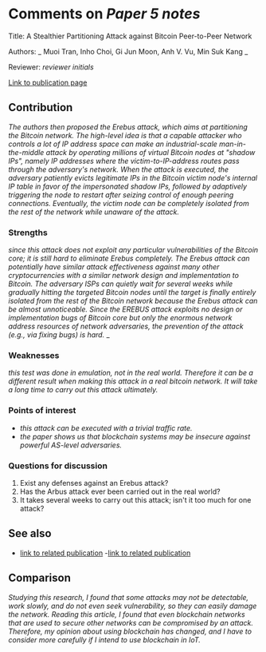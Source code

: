 # Comments on _Paper 5 notes_

Title:    A Stealthier Partitioning Attack against Bitcoin Peer-to-Peer Network


Authors:  _ Muoi Tran, Inho Choi, Gi Jun Moon, Anh V. Vu, Min Suk Kang _

Reviewer: _reviewer initials_

[Link to publication page](https://ieeexplore.ieee.org/document/9152616)

## Contribution

_The authors then proposed the Erebus attack, which aims at partitioning the Bitcoin network. The high-level idea is that a capable attacker who controls a lot of IP address space can make an industrial-scale man-in-the-middle attack by operating millions of virtual Bitcoin nodes at "shadow IPs", namely IP addresses where the victim-to-IP-address routes pass through the adversary's network. When the attack is executed, the adversary patiently evicts legitimate IPs in the Bitcoin victim node's internal IP table in favor of the impersonated shadow IPs, followed by adaptively triggering the node to restart after seizing control of enough peering connections. Eventually, the victim node can be completely isolated from the rest of the network while unaware of the attack._

### Strengths

_since this attack does not exploit any particular vulnerabilities of the Bitcoin core; it is still hard to eliminate Erebus completely. The Erebus attack can potentially have similar attack effectiveness against many other cryptocurrencies with a similar network design and implementation to Bitcoin. The adversary ISPs can quietly wait for several weeks while gradually hitting the targeted Bitcoin nodes until the target is finally entirely isolated from the rest of the Bitcoin network because the Erebus attack can be almost unnoticeable.
Since the EREBUS attack exploits no design or implementation bugs of Bitcoin core but only the enormous network address resources of network adversaries, the prevention of the attack (e.g., via fixing bugs) is hard._
_

### Weaknesses

_this test was done in emulation, not in the real world. Therefore it can be a different result when making this attack in a real bitcoin network.
It will take a long time to carry out this attack ultimately._ 

### Points of interest

- _this attack can be executed with a trivial traffic rate._
- _the paper shows us that blockchain systems may be insecure against powerful AS-level adversaries._

### Questions for discussion

1. Exist any defenses against an Erebus attack? 
2. Has the Arbus attack ever been carried out in the real world?
3. It takes several weeks to carry out this attack; isn't it too much for one attack?

## See also

- [link to related publication](https://www.usenix.org/system/files/conference/usenixsecurity15/sec15-paper-heilman.pdf)
-[link to related publication](https://www.semanticscholar.org/paper/On-the-Routing-Aware-Peering-against-Attacks-in-Tran-Shenoi/db7f8535fe9dba9ff23b19ca0d574cf54dee9fe5)

## Comparison

_Studying this research, I found that some attacks may not be detectable, work slowly, and do not even seek vulnerability, so they can easily damage the network.
Reading this article, I found that even blockchain networks that are used to secure other networks can be compromised by an attack. Therefore, my opinion about using blockchain has changed, and I have to consider more carefully if I intend to use blockchain in IoT._
